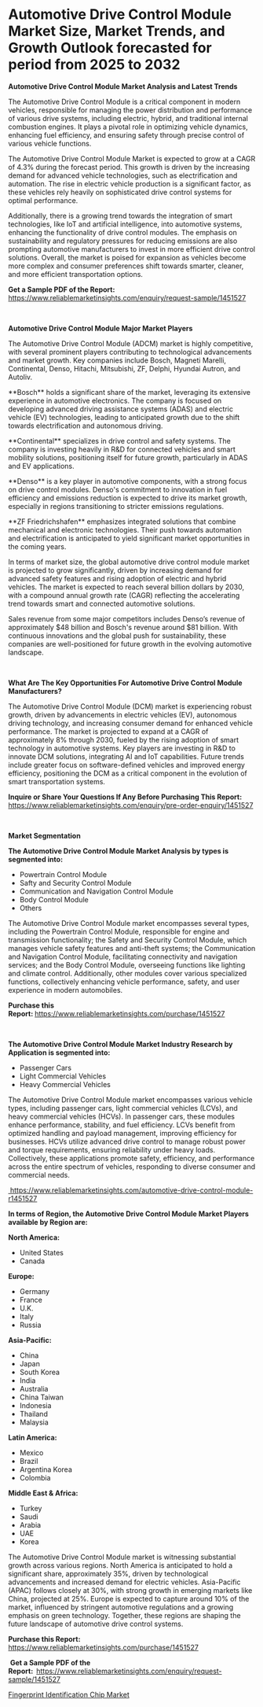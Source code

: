 <p><h1>Automotive Drive Control Module Market Size, Market Trends, and Growth Outlook forecasted for period from 2025 to 2032</h1></p><p><strong>Automotive Drive Control Module Market Analysis and Latest Trends</strong></p>
<p><p>The Automotive Drive Control Module is a critical component in modern vehicles, responsible for managing the power distribution and performance of various drive systems, including electric, hybrid, and traditional internal combustion engines. It plays a pivotal role in optimizing vehicle dynamics, enhancing fuel efficiency, and ensuring safety through precise control of various vehicle functions.</p><p>The Automotive Drive Control Module Market is expected to grow at a CAGR of 4.3% during the forecast period. This growth is driven by the increasing demand for advanced vehicle technologies, such as electrification and automation. The rise in electric vehicle production is a significant factor, as these vehicles rely heavily on sophisticated drive control systems for optimal performance.</p><p>Additionally, there is a growing trend towards the integration of smart technologies, like IoT and artificial intelligence, into automotive systems, enhancing the functionality of drive control modules. The emphasis on sustainability and regulatory pressures for reducing emissions are also prompting automotive manufacturers to invest in more efficient drive control solutions. Overall, the market is poised for expansion as vehicles become more complex and consumer preferences shift towards smarter, cleaner, and more efficient transportation options.</p></p>
<p><strong>Get a Sample PDF of the Report:&nbsp;</strong> <a href="https://www.reliablemarketinsights.com/enquiry/request-sample/1451527?utm_campaign=3033&utm_medium=2&utm_source=Github&utm_content=ia&utm_term=06042025&utm_id=automotive-drive-control-module">https://www.reliablemarketinsights.com/enquiry/request-sample/1451527</a></p>
<p>&nbsp;</p>
<p><strong>Automotive Drive Control Module Major Market Players</strong></p>
<p><p>The Automotive Drive Control Module (ADCM) market is highly competitive, with several prominent players contributing to technological advancements and market growth. Key companies include Bosch, Magneti Marelli, Continental, Denso, Hitachi, Mitsubishi, ZF, Delphi, Hyundai Autron, and Autoliv.</p><p>**Bosch** holds a significant share of the market, leveraging its extensive experience in automotive electronics. The company is focused on developing advanced driving assistance systems (ADAS) and electric vehicle (EV) technologies, leading to anticipated growth due to the shift towards electrification and autonomous driving.</p><p>**Continental** specializes in drive control and safety systems. The company is investing heavily in R&D for connected vehicles and smart mobility solutions, positioning itself for future growth, particularly in ADAS and EV applications.</p><p>**Denso** is a key player in automotive components, with a strong focus on drive control modules. Denso's commitment to innovation in fuel efficiency and emissions reduction is expected to drive its market growth, especially in regions transitioning to stricter emissions regulations.</p><p>**ZF Friedrichshafen** emphasizes integrated solutions that combine mechanical and electronic technologies. Their push towards automation and electrification is anticipated to yield significant market opportunities in the coming years.</p><p>In terms of market size, the global automotive drive control module market is projected to grow significantly, driven by increasing demand for advanced safety features and rising adoption of electric and hybrid vehicles. The market is expected to reach several billion dollars by 2030, with a compound annual growth rate (CAGR) reflecting the accelerating trend towards smart and connected automotive solutions.</p><p>Sales revenue from some major competitors includes Denso’s revenue of approximately $48 billion and Bosch's revenue around $81 billion. With continuous innovations and the global push for sustainability, these companies are well-positioned for future growth in the evolving automotive landscape.</p></p>
<p>&nbsp;</p>
<p><strong>What Are The Key Opportunities For Automotive Drive Control Module Manufacturers?</strong></p>
<p><p>The Automotive Drive Control Module (DCM) market is experiencing robust growth, driven by advancements in electric vehicles (EV), autonomous driving technology, and increasing consumer demand for enhanced vehicle performance. The market is projected to expand at a CAGR of approximately 8% through 2030, fueled by the rising adoption of smart technology in automotive systems. Key players are investing in R&D to innovate DCM solutions, integrating AI and IoT capabilities. Future trends include greater focus on software-defined vehicles and improved energy efficiency, positioning the DCM as a critical component in the evolution of smart transportation systems.</p></p>
<p><strong>Inquire or Share Your Questions If Any Before Purchasing This Report:</strong> <a href="https://www.reliablemarketinsights.com/enquiry/pre-order-enquiry/1451527?utm_campaign=3033&utm_medium=2&utm_source=Github&utm_content=ia&utm_term=06042025&utm_id=automotive-drive-control-module">https://www.reliablemarketinsights.com/enquiry/pre-order-enquiry/1451527</a></p>
<p>&nbsp;</p>
<p><strong>Market Segmentation</strong></p>
<p><strong>The Automotive Drive Control Module Market Analysis by types is segmented into:</strong></p>
<p><ul><li>Powertrain Control Module</li><li>Safty and Security Control Module</li><li>Communication and Navigation Control Module</li><li>Body Control Module</li><li>Others</li></ul></p>
<p><p>The Automotive Drive Control Module market encompasses several types, including the Powertrain Control Module, responsible for engine and transmission functionality; the Safety and Security Control Module, which manages vehicle safety features and anti-theft systems; the Communication and Navigation Control Module, facilitating connectivity and navigation services; and the Body Control Module, overseeing functions like lighting and climate control. Additionally, other modules cover various specialized functions, collectively enhancing vehicle performance, safety, and user experience in modern automobiles.</p></p>
<p><strong>Purchase this Report:&nbsp;</strong><a href="https://www.reliablemarketinsights.com/purchase/1451527?utm_campaign=3033&utm_medium=2&utm_source=Github&utm_content=ia&utm_term=06042025&utm_id=automotive-drive-control-module">https://www.reliablemarketinsights.com/purchase/1451527</a></p>
<p>&nbsp;</p>
<p><strong>The Automotive Drive Control Module Market Industry Research by Application is segmented into:</strong></p>
<p><ul><li>Passenger Cars</li><li>Light Commercial Vehicles</li><li>Heavy Commercial Vehicles</li></ul></p>
<p><p>The Automotive Drive Control Module market encompasses various vehicle types, including passenger cars, light commercial vehicles (LCVs), and heavy commercial vehicles (HCVs). In passenger cars, these modules enhance performance, stability, and fuel efficiency. LCVs benefit from optimized handling and payload management, improving efficiency for businesses. HCVs utilize advanced drive control to manage robust power and torque requirements, ensuring reliability under heavy loads. Collectively, these applications promote safety, efficiency, and performance across the entire spectrum of vehicles, responding to diverse consumer and commercial needs.</p></p>
<p><a href="https://www.reliablemarketinsights.com/automotive-drive-control-module-r1451527?utm_campaign=3033&utm_medium=2&utm_source=Github&utm_content=ia&utm_term=06042025&utm_id=automotive-drive-control-module">&nbsp;https://www.reliablemarketinsights.com/automotive-drive-control-module-r1451527</a></p>
<p><strong>In terms of Region, the Automotive Drive Control Module Market Players available by Region are:</strong></p>
<p>
    <p> <strong> North America: </strong>
        <ul>
            <li>United States</li>
            <li>Canada</li>
        </ul>
        </p> 
    <p> <strong> Europe: </strong>
        <ul>
            <li>Germany</li>
            <li>France</li>
            <li>U.K.</li>
            <li>Italy</li>
            <li>Russia</li>
        </ul>
        </p> 
    <p> <strong> Asia-Pacific: </strong>
        <ul>
            <li>China</li>
            <li>Japan</li>
            <li>South Korea</li>
            <li>India</li>
            <li>Australia</li>
            <li>China Taiwan</li>
            <li>Indonesia</li>
            <li>Thailand</li>
            <li>Malaysia</li>
        </ul>
        </p> 
    <p> <strong> Latin America: </strong>
        <ul>
            <li>Mexico</li>
            <li>Brazil</li>
            <li>Argentina Korea</li>
            <li>Colombia</li>
        </ul>
        </p> 
    <p> <strong> Middle East & Africa: </strong>
        <ul>
            <li>Turkey</li>
            <li>Saudi</li>
            <li>Arabia</li>
            <li>UAE</li>
            <li>Korea</li>
        </ul>
    </p>
    </p>
<p><p>The Automotive Drive Control Module market is witnessing substantial growth across various regions. North America is anticipated to hold a significant share, approximately 35%, driven by technological advancements and increased demand for electric vehicles. Asia-Pacific (APAC) follows closely at 30%, with strong growth in emerging markets like China, projected at 25%. Europe is expected to capture around 10% of the market, influenced by stringent automotive regulations and a growing emphasis on green technology. Together, these regions are shaping the future landscape of automotive drive control systems.</p></p>
<p><strong>Purchase this Report: </strong><a href="https://www.reliablemarketinsights.com/purchase/1451527?utm_campaign=3033&utm_medium=2&utm_source=Github&utm_content=ia&utm_term=06042025&utm_id=automotive-drive-control-module">https://www.reliablemarketinsights.com/purchase/1451527</a></p>
<p>&nbsp;<strong>Get a Sample PDF of the Report:&nbsp;&nbsp;</strong><a href="https://www.reliablemarketinsights.com/enquiry/request-sample/1451527?utm_campaign=3033&utm_medium=2&utm_source=Github&utm_content=ia&utm_term=06042025&utm_id=automotive-drive-control-module">https://www.reliablemarketinsights.com/enquiry/request-sample/1451527</a></p>
<p><strong></strong></p>
<p><p><a href="https://github.com/alasmyayock/Market-Research-Report-List-1/blob/main/fingerprint-identification-chip-market.md?utm_campaign=3033&utm_medium=2&utm_source=Github&utm_content=ia&utm_term=06042025&utm_id=automotive-drive-control-module">Fingerprint Identification Chip Market</a></p></p>